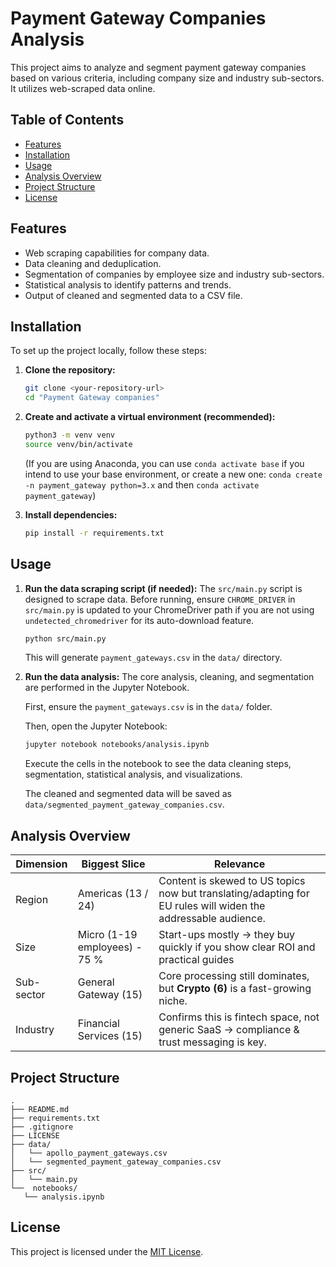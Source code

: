# Payment Gateway Companies Analysis

This project aims to analyze and segment payment gateway companies based on various criteria, including company size and industry sub-sectors. It utilizes web-scraped data online.

## Table of Contents

- [Features](#features)
- [Installation](#installation)
- [Usage](#usage)
- [Analysis Overview](#analysis-overview)
- [Project Structure](#project-structure)
- [License](#license)

## Features

- Web scraping capabilities for company data.
- Data cleaning and deduplication.
- Segmentation of companies by employee size and industry sub-sectors.
- Statistical analysis to identify patterns and trends.
- Output of cleaned and segmented data to a CSV file.

## Installation

To set up the project locally, follow these steps:

1.  **Clone the repository:**
    ```bash
    git clone <your-repository-url>
    cd "Payment Gateway companies"
    ```
2.  **Create and activate a virtual environment (recommended):**
    ```bash
    python3 -m venv venv
    source venv/bin/activate
    ```
    (If you are using Anaconda, you can use `conda activate base` if you intend to use your base environment, or create a new one: `conda create -n payment_gateway python=3.x` and then `conda activate payment_gateway`)

3.  **Install dependencies:**
    ```bash
    pip install -r requirements.txt
    ```

## Usage

1.  **Run the data scraping script (if needed):**
    The `src/main.py` script is designed to scrape data. Before running, ensure `CHROME_DRIVER` in `src/main.py` is updated to your ChromeDriver path if you are not using `undetected_chromedriver` for its auto-download feature.
    
    ```bash
    python src/main.py
    ```
    This will generate `payment_gateways.csv` in the `data/` directory.

2.  **Run the data analysis:**
    The core analysis, cleaning, and segmentation are performed in the Jupyter Notebook.
    
    First, ensure the `payment_gateways.csv` is in the `data/` folder.
    
    Then, open the Jupyter Notebook:
    
    ```bash
    jupyter notebook notebooks/analysis.ipynb
    ```
    Execute the cells in the notebook to see the data cleaning steps, segmentation, statistical analysis, and visualizations.
    
    The cleaned and segmented data will be saved as `data/segmented_payment_gateway_companies.csv`.


## Analysis Overview

| **Dimension** | **Biggest** **Slice** | **Relevance** |
| --- | --- | --- |
| Region | Americas (13 / 24) | Content is skewed to US topics now but translating/adapting for EU rules will widen the addressable audience. |
| Size | Micro (1-19 employees) - 75 % | Start-ups mostly → they buy quickly if you show clear ROI and practical guides |
| Sub-sector | General Gateway (15) | Core processing still dominates, but **Crypto (6)** is a fast-growing niche. |
| Industry | Financial Services (15) | Confirms this is fintech space, not generic SaaS → compliance & trust messaging is key. |

## Project Structure

```
.
├── README.md
├── requirements.txt
├── .gitignore
├── LICENSE
├── data/
│   └── apollo_payment_gateways.csv
│   └── segmented_payment_gateway_companies.csv
├── src/
│   └── main.py
└──  notebooks/
   └── analysis.ipynb

```

## License

This project is licensed under the [MIT License](LICENSE). 